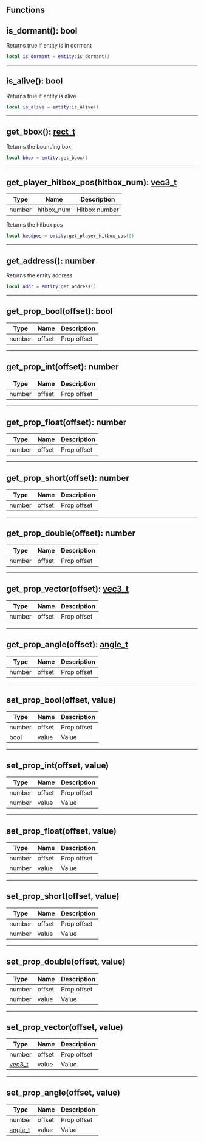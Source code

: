## Functions

## **is_dormant()**: bool

Returns true if entity is in dormant
```lua
local is_dormant = emtity:is_dormant()
```

---

## **is_alive()**: bool

Returns true if entity is alive
```lua
local is_alive = emtity:is_alive()
```

---

## **get_bbox()**: [rect_t](../../../types/rect_t)

Returns the bounding box
```lua
local bbox = emtity:get_bbox()
```

---

## **get_player_hitbox_pos(hitbox_num)**: [vec3_t](../../../types/vec3_t)
Type | Name | Description
------------ | ------------- | ------------
number | hitbox_num | Hitbox number

Returns the hitbox pos
```lua
local headpos = emtity:get_player_hitbox_pos(0)
```

---

## **get_address()**: number

Returns the entity address
```lua
local addr = emtity:get_address()
```

---

## **get_prop_bool(offset)**: bool
Type | Name | Description
------------ | ------------- | ------------
number | offset | Prop offset

---

## **get_prop_int(offset)**: number
Type | Name | Description
------------ | ------------- | ------------
number | offset | Prop offset

---

## **get_prop_float(offset)**: number
Type | Name | Description
------------ | ------------- | ------------
number | offset | Prop offset

---

## **get_prop_short(offset)**: number
Type | Name | Description
------------ | ------------- | ------------
number | offset | Prop offset

---

## **get_prop_double(offset)**: number
Type | Name | Description
------------ | ------------- | ------------
number | offset | Prop offset

---

## **get_prop_vector(offset)**: [vec3_t](../../../types/vec3_t)
Type | Name | Description
------------ | ------------- | ------------
number | offset | Prop offset

---

## **get_prop_angle(offset)**: [angle_t](../../../types/angle_t)
Type | Name | Description
------------ | ------------- | ------------
number | offset | Prop offset

---

## **set_prop_bool(offset, value)**
Type | Name | Description
------------ | ------------- | ------------
number | offset | Prop offset
bool | value | Value

---

## **set_prop_int(offset, value)**
Type | Name | Description
------------ | ------------- | ------------
number | offset | Prop offset
number | value | Value

---

## **set_prop_float(offset, value)**
Type | Name | Description
------------ | ------------- | ------------
number | offset | Prop offset
number | value | Value

---

## **set_prop_short(offset, value)**
Type | Name | Description
------------ | ------------- | ------------
number | offset | Prop offset
number | value | Value

---

## **set_prop_double(offset, value)**
Type | Name | Description
------------ | ------------- | ------------
number | offset | Prop offset
number | value | Value

---

## **set_prop_vector(offset, value)**
Type | Name | Description
------------ | ------------- | ------------
number | offset | Prop offset
[vec3_t](../../../types/vec3_t) | value | Value

---

## **set_prop_angle(offset, value)**
Type | Name | Description
------------ | ------------- | ------------
number | offset | Prop offset
[angle_t](../../../types/angle_t) | value | Value
